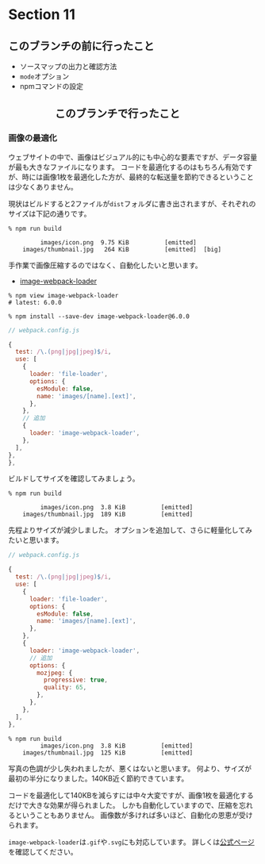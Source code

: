 # Section 11

このブランチの前に行ったこと
--------------------------------

- ソースマップの出力と確認方法
- `mode`オプション
- npmコマンドの設定

　　
　　
このブランチで行ったこと
--------------------------------

### 画像の最適化

ウェブサイトの中で、画像はビジュアル的にも中心的な要素ですが、データ容量が最も大きなファイルになります。
コードを最適化するのはもちろん有効ですが、時には画像1枚を最適化した方が、最終的な転送量を節約できるということは少なくありません。

現状はビルドすると2ファイルが`dist`フォルダに書き出されますが、それぞれのサイズは下記の通りです。

```shell
% npm run build

         images/icon.png  9.75 KiB          [emitted]
    images/thumbnail.jpg   264 KiB          [emitted]  [big]
```

手作業で画像圧縮するのではなく、自動化したいと思います。

- [image-webpack-loader](https://github.com/tcoopman/image-webpack-loader)

```shell
% npm view image-webpack-loader
# latest: 6.0.0

% npm install --save-dev image-webpack-loader@6.0.0
```

```js
// webpack.config.js

{
  test: /\.(png|jpg|jpeg)$/i,
  use: [
    {
      loader: 'file-loader',
      options: {
        esModule: false,
        name: 'images/[name].[ext]',
      },
    },
    // 追加
    {
      loader: 'image-webpack-loader',
    },
  ],
},
},
```

ビルドしてサイズを確認してみましょう。

```shell
% npm run build

         images/icon.png  3.8 KiB          [emitted]
    images/thumbnail.jpg  189 KiB          [emitted]
```

先程よりサイズが減少しました。
オプションを追加して、さらに軽量化してみたいと思います。

```js
// webpack.config.js

{
  test: /\.(png|jpg|jpeg)$/i,
  use: [
    {
      loader: 'file-loader',
      options: {
        esModule: false,
        name: 'images/[name].[ext]',
      },
    },
    {
      loader: 'image-webpack-loader',
      // 追加
      options: {
        mozjpeg: {
          progressive: true,
          quality: 65,
        },
      },
    },
  ],
},
```

```shell
% npm run build
         images/icon.png  3.8 KiB          [emitted]
    images/thumbnail.jpg  125 KiB          [emitted]
```

写真の色調が少し失われましたが、悪くはないと思います。
何より、サイズが最初の半分になりました。140KB近く節約できています。

コードを最適化して140KBを減らすには中々大変ですが、画像1枚を最適化するだけで大きな効果が得られました。
しかも自動化していますので、圧縮を忘れるということもありません。
画像数が多ければ多いほど、自動化の恩恵が受けられます。

`image-webpack-loader`は`.gif`や`.svg`にも対応しています。
詳しくは[公式ページ](https://github.com/tcoopman/image-webpack-loader#usage)を確認してください。
